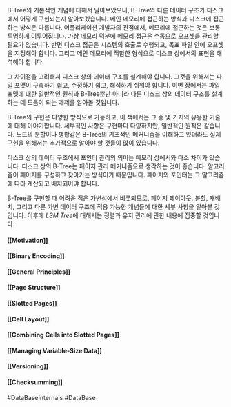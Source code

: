 B-Tree의 기본적인 개념에 대해서 알아보았으니, B-Tree와 다른 데이터 구조가 디스크에서 어떻게 구현되는지 알아보겠습니다. 메인 메모리에 접근하는 방식과 디스크에 접근하는 방식은 다릅니다. 어플리케이션 개발자의 관점에서, 메모리에 접근하는 것은 보통 투명하게 이루어집니다. 가상 메모리 덕분에 메모리 접근은 수동으로 오프셋을 관리할 필요가 없습니다. 반면 디스크 접근은 시스템의 호출로 수행되고, 목표 파일 안에 오프셋을 지정해야 합니다. 그리고 메인 메모리에 적합한 형식으로 디스크 상에서의 표현을 해석해야 합니다.

그 차이점을 고려해서 디스크 상의 데이터 구조를 설계해야 합니다. 그것을 위해서는 파일 포맷이 구축하기 쉽고, 수정하기 쉽고, 해석하기 쉬워야 합니다. 이번 장에서는 파일 포맷에 대한 일반적인 원칙과 B-Tree뿐만 아니라 다른 디스크 상의 데이터 구조를 설계하는 데 도움이 되는 예제를 알아볼 것입니다.

B-Tree의 구현은 다양한 방식으로 가능하고, 이 책에서는 그 중 몇 가지의 유용한 기술에 대해 이야기합니다. 세부적인 사항은 구현마다 다양하지만, 일반적인 원칙은 같습니다. 노드의 분할이나 병합같은 B-Tree의 기초적인 메커니즘을 이해하고 있더라도 실제 구현을 위해서는 추가적으로 알아야 할 것들이 많이 있습니다.

디스크 상의 데이터 구조에서 포인터 관리의 의미는 메모리 상에서와 다소 차이가 있습니다. 디스크 상의 B-Tree는 페이지 관리 메커니즘으로 생각하는 것이 좋습니다. 알고리즘이 페이지를 구성하고 찾아가는 방식이기 때문입니다. 페이지와 포인터는 그 알고리즘에 따라 계산되고 배치되어야 합니다.

B-Tree를 구현할 때 어려운 점은 가변성에서 비롯되므로, 페이지 레이아웃, 분할, 재배치, 그리고 다른 가변 데이터 구조에 적용 가능한 개념들에 대한 세부 사항을 알아볼 것입니다. 이후에 *LSM Tree*에 대해서는 정렬과 유지 관리에 관한 내용에 집중할 것입니다. 
#### [[Motivation]]
#### [[Binary Encoding]]
#### [[General Principles]]
#### [[Page Structure]]
#### [[Slotted Pages]]
#### [[Cell Layout]]
#### [[Combining Cells into Slotted Pages]]
#### [[Managing Variable-Size Data]]
#### [[Versioning]]
#### [[Checksumming]]


#DataBaseInternals #DataBase 
